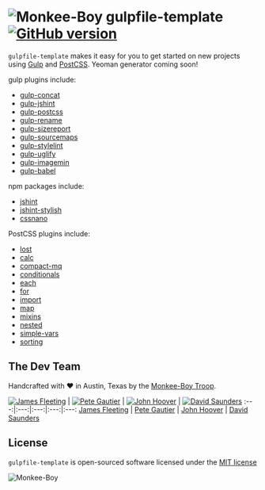 ![Monkee-Boy](https://dujrsrsgsd3nh.cloudfront.net/img/emoticons/113009/mboy-1403710932.jpg) gulpfile-template [![GitHub version](https://badge.fury.io/gh/Monkee-Boy%2Fgulpfile.svg)](https://badge.fury.io/gh/Monkee-Boy%2Fgulpfile)
==============

`gulpfile-template` makes it easy for you to get started on new projects using [Gulp](http://gulpjs.com/) and [PostCSS](https://github.com/postcss/postcss). Yeoman generator coming soon!

gulp plugins include:
* [gulp-concat](https://www.npmjs.com/package/gulp-concat/)
* [gulp-jshint](https://www.npmjs.com/package/gulp-jshint/)
* [gulp-postcss](https://github.com/postcss/gulp-postcss)
* [gulp-rename](https://www.npmjs.com/package/gulp-rename/)
* [gulp-sizereport](https://www.npmjs.com/package/gulp-sizereport/)
* [gulp-sourcemaps](https://www.npmjs.com/package/gulp-sourcemaps/)
* [gulp-stylelint](https://www.npmjs.com/package/gulp-stylelint/)
* [gulp-uglify](https://www.npmjs.com/package/gulp-uglify/)
* [gulp-imagemin](https://github.com/sindresorhus/gulp-imagemin)
* [gulp-babel](https://github.com/babel/gulp-babel)

npm packages include:
* [jshint](https://www.npmjs.com/package/jshint)
* [jshint-stylish](https://www.npmjs.com/package/jshint-stylish)
* [cssnano](https://github.com/ben-eb/cssnano)

PostCSS plugins include:
* [lost](https://github.com/peterramsing/lost)
* [calc](https://github.com/postcss/postcss-calc)
* [compact-mq](https://github.com/rominmx/postcss-compact-mq)
* [conditionals](https://github.com/andyjansson/postcss-conditionals)
* [each](https://github.com/outpunk/postcss-each)
* [for](https://github.com/antyakushev/postcss-for)
* [import](https://github.com/postcss/postcss-import)
* [map](https://github.com/pascalduez/postcss-map)
* [mixins](https://github.com/postcss/postcss-mixins)
* [nested](https://github.com/postcss/postcss-nested)
* [simple-vars](https://github.com/postcss/postcss-simple-vars)
* [sorting](https://github.com/hudochenkov/postcss-sorting)

## The Dev Team

Handcrafted with ♥ in Austin, Texas by the [Monkee-Boy Troop](https://www.monkee-boy.com/who/the-troop/).

[![James Fleeting](https://avatars0.githubusercontent.com/u/23062?s=144)](https://github.com/fleeting) | [![Pete Gautier](https://avatars2.githubusercontent.com/u/5394199?v=3&s=144)](https://github.com/pgautier404) | [![John Hoover](https://avatars3.githubusercontent.com/u/48278?v=3&s=144)](https://github.com/defvayne23) | [![David Saunders](https://avatars3.githubusercontent.com/u/4614981?v=3&s=144)](https://github.com/djsaun)
:---:|:---:|:---:|:---:|:---:
[James Fleeting](https://github.com/fleeting) | [Pete Gautier](https://github.com/pgautier404) | [John Hoover](https://github.com/defvayne23) | [David Saunders](https://github.com/djsaun)

## License

`gulpfile-template` is open-sourced software licensed under the [MIT license](http://opensource.org/licenses/MIT)

![Monkee-Boy](http://assets.monkee-boy.com/mboy-logo-tagline.jpg)
